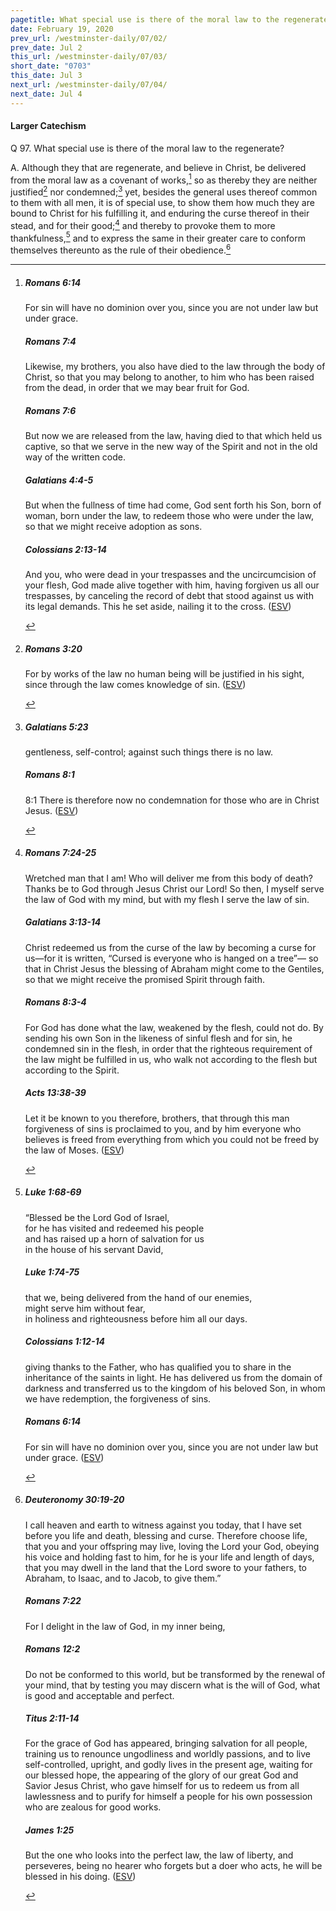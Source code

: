 ```yaml
---
pagetitle: What special use is there of the moral law to the regenerate?
date: February 19, 2020
prev_url: /westminster-daily/07/02/
prev_date: Jul 2
this_url: /westminster-daily/07/03/
short_date: "0703"
this_date: Jul 3
next_url: /westminster-daily/07/04/
next_date: Jul 4
---
```


#### Larger Catechism

<span class="q">Q 97.</span> What special use is there of the moral law to the regenerate?

<span class="q">A.</span> Although they that are regenerate, and believe in Christ, be delivered from the moral law as a covenant of works,[^fnref:wlc1] so as thereby they are neither justified[^fnref:wlc2] nor condemned;[^fnref:wlc3] yet, besides the general uses thereof common to them with all men, it is of special use, to show them how much they are bound to Christ for his fulfilling it, and enduring the curse thereof in their stead, and for their good;[^fnref:wlc4] and thereby to provoke them to more thankfulness,[^fnref:wlc5] and to express the same in their greater care to conform themselves thereunto as the rule of their obedience.[^fnref:wlc6]


[^fnref:wlc1]: <div class="esv"><h5>Romans 6:14</h5> <div class="esv-text"><p id="p45006014.01-1">For sin will have no dominion over you, since you are not under law but under grace.</p> </div><h5>Romans 7:4</h5> <div class="esv-text"><p id="p45007004.01-2">Likewise, my brothers, you also have died to the law through the body of Christ, so that you may belong to another, to him who has been raised from the dead, in order that we may bear fruit for God.</p> </div><h5>Romans 7:6</h5> <div class="esv-text"><p id="p45007006.01-3">But now we are released from the law, having died to that which held us captive, so that we serve in the new way of the Spirit and not in the old way of the written code.</p> </div><h5>Galatians 4:4-5</h5> <div class="esv-text"><p id="p48004004.01-4">But when the fullness of time had come, God sent forth his Son, born of woman, born under the law, to redeem those who were under the law, so that we might receive adoption as sons.</p> </div><h5>Colossians 2:13-14</h5> <div class="esv-text"><p id="p51002013.01-5">And you, who were dead in your trespasses and the uncircumcision of your flesh, God made alive together with him, having forgiven us all our trespasses, by canceling the record of debt that stood against us with its legal demands. This he set aside, nailing it to the cross.  (<a href="http://www.esv.org" class="copyright">ESV</a>)</p> </div> </div>

[^fnref:wlc2]: <div class="esv"><h5>Romans 3:20</h5> <div class="esv-text"><p id="p45003020.01-1">For by works of the law no human being will be justified in his sight, since through the law comes knowledge of sin.  (<a href="http://www.esv.org" class="copyright">ESV</a>)</p> </div> </div>

[^fnref:wlc3]: <div class="esv"><h5>Galatians 5:23</h5> <div class="esv-text"><p id="p48005023.01-1">gentleness, self-control; against such things there is no law.</p> </div><h5>Romans 8:1</h5> <div class="esv-text"> <p id="p45008001.05-2"><span class="chapter-num" id="v45008001-2">8:1&nbsp;</span>There is therefore now no condemnation for those who are in Christ Jesus.  (<a href="http://www.esv.org" class="copyright">ESV</a>)</p> </div> </div>

[^fnref:wlc4]: <div class="esv"><h5>Romans 7:24-25</h5> <div class="esv-text"><p id="p45007024.01-1">Wretched man that I am! Who will deliver me from this body of death? Thanks be to God through Jesus Christ our Lord! So then, I myself serve the law of God with my mind, but with my flesh I serve the law of sin.</p> </div><h5>Galatians 3:13-14</h5> <div class="esv-text"><p id="p48003013.01-2">Christ redeemed us from the curse of the law by becoming a curse for us&#8212;for it is written, &#8220;Cursed is everyone who is hanged on a tree&#8221;&#8212; so that in Christ Jesus the blessing of Abraham might come to the Gentiles, so that we might receive the promised Spirit through faith.</p> </div><h5>Romans 8:3-4</h5> <div class="esv-text"><p id="p45008003.01-3">For God has done what the law, weakened by the flesh, could not do. By sending his own Son in the likeness of sinful flesh and for sin, he condemned sin in the flesh, in order that the righteous requirement of the law might be fulfilled in us, who walk not according to the flesh but according to the Spirit.</p> </div><h5>Acts 13:38-39</h5> <div class="esv-text"><p id="p44013038.01-4">Let it be known to you therefore, brothers, that through this man forgiveness of sins is proclaimed to you, and by him everyone who believes is freed from everything from which you could not be freed by the law of Moses.  (<a href="http://www.esv.org" class="copyright">ESV</a>)</p> </div> </div>

[^fnref:wlc5]: <div class="esv"><h5>Luke 1:68-69</h5> <div class="esv-text"><div class="block-indent"> <p class="line-group" id="p42001068.01-1">&#8220;Blessed be the Lord God of Israel,<br /> <span class="indent"></span>for he has visited and redeemed his people<br />  and has raised up a horn of salvation for us<br /> <span class="indent"></span>in the house of his servant David,</p> </div> </div><h5>Luke 1:74-75</h5> <div class="esv-text"><div class="block-indent"> <p class="line-group" id="p42001074.01-2"><span class="indent"></span>that we, being delivered from the hand of our enemies,<br /> might serve him without fear,<br />  <span class="indent"></span>in holiness and righteousness before him all our days.</p> </div> </div><h5>Colossians 1:12-14</h5> <div class="esv-text"><p id="p51001012.01-3">giving thanks to the Father, who has qualified you to share in the inheritance of the saints in light. He has delivered us from the domain of darkness and transferred us to the kingdom of his beloved Son, in whom we have redemption, the forgiveness of sins.</p> </div><h5>Romans 6:14</h5> <div class="esv-text"><p id="p45006014.01-4">For sin will have no dominion over you, since you are not under law but under grace.  (<a href="http://www.esv.org" class="copyright">ESV</a>)</p> </div> </div>

[^fnref:wlc6]: <div class="esv"><h5>Deuteronomy 30:19-20</h5> <div class="esv-text"><p id="p05030019.01-1">I call heaven and earth to witness against you today, that I have set before you life and death, blessing and curse. Therefore choose life, that you and your offspring may live, loving the <span class="small-caps">Lord</span> your God, obeying his voice and holding fast to him, for he is your life and length of days, that you may dwell in the land that the <span class="small-caps">Lord</span> swore to your fathers, to Abraham, to Isaac, and to Jacob, to give them.&#8221;</p> </div><h5>Romans 7:22</h5> <div class="esv-text"><p id="p45007022.01-2">For I delight in the law of God, in my inner being,</p> </div><h5>Romans 12:2</h5> <div class="esv-text"><p id="p45012002.01-3">Do not be conformed to this world, but be transformed by the renewal of your mind, that by testing you may discern what is the will of God, what is good and acceptable and perfect.</p> </div><h5>Titus 2:11-14</h5> <div class="esv-text"><p id="p56002011.01-4">For the grace of God has appeared, bringing salvation for all people, training us to renounce ungodliness and worldly passions, and to live self-controlled, upright, and godly lives in the present age, waiting for our blessed hope, the appearing of the glory of our great God and Savior Jesus Christ, who gave himself for us to redeem us from all lawlessness and to purify for himself a people for his own possession who are zealous for good works.</p> </div><h5>James 1:25</h5> <div class="esv-text"><p id="p59001025.01-5">But the one who looks into the perfect law, the law of liberty, and perseveres, being no hearer who forgets but a doer who acts, he will be blessed in his doing.  (<a href="http://www.esv.org" class="copyright">ESV</a>)</p> </div> </div>

